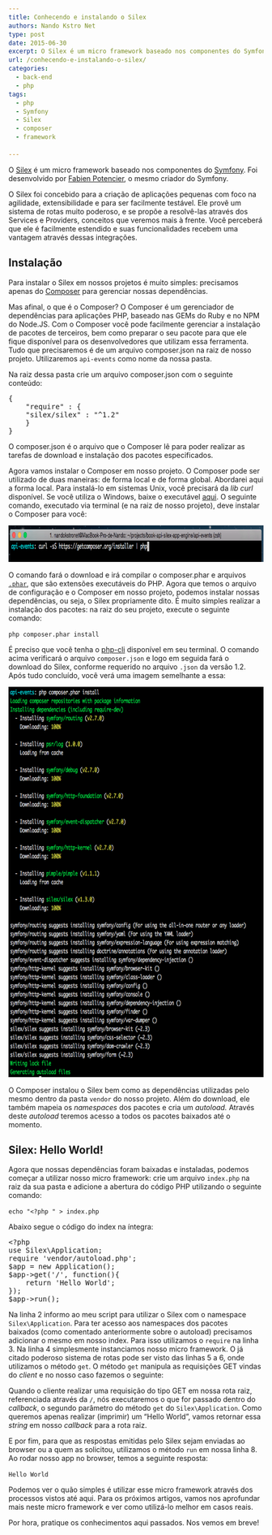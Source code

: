 ```yaml
---
title: Conhecendo e instalando o Silex
authors: Nando Kstro Net
type: post
date: 2015-06-30
excerpt: O Silex é um micro framework baseado nos componentes do Symfony, criado por Fabien Potencier e concebido para a criação de aplicações pequenas com foco na agilidade, extensibilidade e para ser facilmente testável.
url: /conhecendo-e-instalando-o-silex/
categories:
  - back-end
  - php
tags:
  - php
  - Symfony
  - Silex
  - composer
  - framework

---
```

O <a href="https://silex.sensiolabs.org/" target="_blank">Silex</a> é um micro framework baseado nos componentes do <a href="https://symfony.com/" target="_blank">Symfony</a>. Foi desenvolvido por <a href="https://fabien.potencier.org/" target="_blank">Fabien Potencier</a>, o mesmo criador do Symfony.

O Silex foi concebido para a criação de aplicações pequenas com foco na agilidade, extensibilidade e para ser facilmente testável. Ele provê um sistema de rotas muito poderoso, e se propõe a resolvê-las através dos Services e Providers, conceitos que veremos mais à frente. Você perceberá que ele é facilmente estendido e suas funcionalidades recebem uma vantagem através dessas integrações.

## Instalação

Para instalar o Silex em nossos projetos é muito simples: precisamos apenas do <a href="https://getcomposer.org" target="_blank">Composer</a> para gerenciar nossas dependências.

Mas afinal, o que é o Composer? O Composer é um gerenciador de dependências para aplicações PHP, baseado nas GEMs do Ruby e no NPM do Node.JS. Com o Composer você pode facilmente gerenciar a instalação de pacotes de terceiros, bem como preparar o seu pacote para que ele fique disponível para os desenvolvedores que utilizam essa ferramenta. Tudo que precisaremos é de um arquivo composer.json na raiz de nosso projeto. Utilizaremos `api-events` como nome da nossa pasta.

Na raiz dessa pasta crie um arquivo composer.json com o seguinte conteúdo:

<pre class="lang-json">{
    "require" : {
	"silex/silex" : "^1.2"
    }
}
</pre>

O composer.json é o arquivo que o Composer lê para poder realizar as tarefas de download e instalação dos pacotes especificados.

Agora vamos instalar o Composer em nosso projeto. O Composer pode ser utilizado de duas maneiras: de forma local e de forma global. Abordarei aqui a forma local. Para instalá-lo em sistemas Unix, você precisará da _lib curl_ disponível. Se você utiliza o Windows, baixe o executável <a href="https://getcomposer.org/Composer-Setup.exe" target="_blank">aqui</a>. O seguinte comando, executado via terminal (e na raiz de nosso projeto), deve instalar o Composer para você:

[<img class="alignnone wp-image-49783 size-full" src="https://raw.githubusercontent.com/diegoeis/tableless-static-images/master/2015/06/curl-composer.png" alt="Curl Composer" width="902" height="72" />][1]

O comando fará o download e irá compilar o composer.phar e arquivos [`.phar`][2], que são extensões executáveis do PHP. Agora que temos o arquivo de configuração e o Composer em nosso projeto, podemos instalar nossas dependências, ou seja, o Silex propriamente dito. É muito simples realizar a instalação dos pacotes: na raiz do seu projeto, execute o seguinte comando:

`php composer.phar install`

É preciso que você tenha o <a href="https://www.php-cli.com/" target="_blank">php-cli</a> disponível em seu terminal. O comando acima verificará o arquivo `composer.json` e logo em seguida fará o download do Silex, conforme requerido no arquivo `.json` da versão 1.2. Após tudo concluído, você verá uma imagem semelhante a essa:

[<img class="alignnone wp-image-49784 size-full" src="https://raw.githubusercontent.com/diegoeis/tableless-static-images/master/2015/06/packages-installed.png" alt="Silex - Packages instalados" width="742" height="769" />][3]

O Composer instalou o Silex bem como as dependências utilizadas pelo mesmo dentro da pasta `vendor` do nosso projeto. Além do download, ele também mapeia os _namespaces_ dos pacotes e cria um _autoload._ Através deste _autoload_ teremos acesso a todos os pacotes baixados até o momento.

## Silex: Hello World!

Agora que nossas dependências foram baixadas e instaladas, podemos começar a utilizar nosso micro framework: crie um arquivo `index.php` na raiz da sua pasta e adicione a abertura do código PHP utilizando o seguinte comando:

`echo "<?php " > index.php`

Abaixo segue o código do index na íntegra:

<pre class="lang-php">&lt;?php
use Silex\Application;
require 'vendor/autoload.php';
$app = new Application();
$app-&gt;get('/', function(){
	return 'Hello World';
});
$app-&gt;run();
</pre>

Na linha 2 informo ao meu script para utilizar o Silex com o namespace `Silex\Application`. Para ter acesso aos namespaces dos pacotes baixados (como comentado anteriormente sobre o autoload) precisamos adicionar o mesmo em nosso index. Para isso utilizamos o `require` na linha 3. Na linha 4 simplesmente instanciamos nosso micro framework. O já citado poderoso sistema de rotas pode ser visto das linhas 5 a 6, onde utilizamos o método `get`. O método `get` manipula as requisições GET vindas do _client_ e no nosso caso fazemos o seguinte:

Quando o cliente realizar uma requisição do tipo GET em nossa rota raiz, referenciada através da `/`, nós executaremos o que for passado dentro do _callback_, o segundo parâmetro do método `get` do `Silex\Application`. Como queremos apenas realizar (imprimir) um &#8220;Hello World&#8221;, vamos retornar essa _string_ em nosso _callback_ para a rota raiz.

E por fim, para que as respostas emitidas pelo Silex sejam enviadas ao browser ou a quem as solicitou, utilizamos o método `run` em nossa linha 8. Ao rodar nosso app no browser, temos a seguinte resposta:

`Hello World`

Podemos ver o quão simples é utilizar esse micro framework através dos processos vistos até aqui. Para os próximos artigos, vamos nos aprofundar mais neste micro framework e ver como utilizá-lo melhor em casos reais.

Por hora, pratique os conhecimentos aqui passados. Nos vemos em breve!

 [1]: https://raw.githubusercontent.com/diegoeis/tableless-static-images/master/2015/06/curl-composer.png
 [2]: https://php.net/phar
 [3]: https://raw.githubusercontent.com/diegoeis/tableless-static-images/master/2015/06/packages-installed.png
